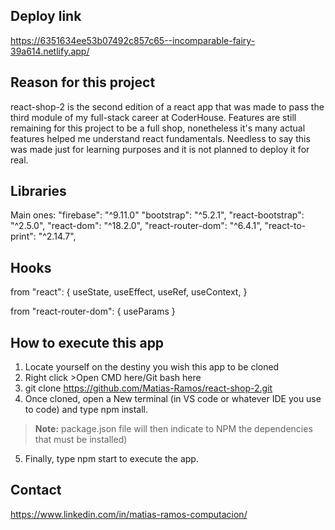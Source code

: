 ## Deploy link
https://6351634ee53b07492c857c65--incomparable-fairy-39a614.netlify.app/

## Reason for this project

react-shop-2 is the second edition of a react app that was made to pass the third module of my full-stack career at CoderHouse. Features are still remaining for this project to be a full shop, nonetheless it's many actual features helped me understand react fundamentals.
Needless to say this was made just for learning purposes and it is not planned to deploy it for real.

## Libraries

Main ones: 
"firebase": "^9.11.0"
"bootstrap": "^5.2.1",
"react-bootstrap": "^2.5.0",
"react-dom": "^18.2.0",
"react-router-dom": "^6.4.1",
"react-to-print": "^2.14.7",

## Hooks

from  "react":
{ useState, useEffect, useRef, useContext,  }

from  "react-router-dom":
{ useParams }

## How to execute this app

1. Locate yourself on the destiny you wish this app to be cloned
2. Right click >Open CMD here/Git bash here
3.  git clone https://github.com/Matias-Ramos/react-shop-2.git
4.  Once cloned, open a New terminal (in VS code or whatever IDE you use to code) and type npm install. 
> **Note:** package.json file will then indicate to NPM the dependencies that must be installed)
5.  Finally, type npm start to execute the app.

## Contact
https://www.linkedin.com/in/matias-ramos-computacion/
